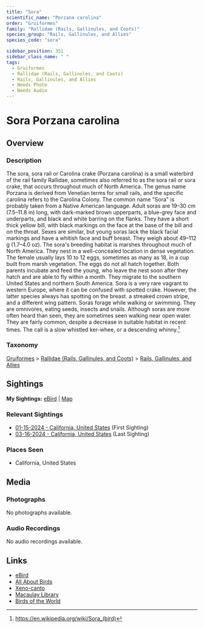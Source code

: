 ```yaml
---
title: "Sora"
scientific_name: "Porzana carolina"
order: "Gruiformes"
family: "Rallidae (Rails, Gallinules, and Coots)"
species_group: "Rails, Gallinules, and Allies"
species_code: "sora"

sidebar_position: 351
sidebar_class_name: " "
tags: 
  - Gruiformes
  - Rallidae (Rails, Gallinules, and Coots)
  - Rails, Gallinules, and Allies
  - Needs Photo
  - Needs Audio
---
```


# Sora <span className='sci_name'>Porzana carolina</span>

## Overview

### Description
The sora, sora rail or Carolina crake (Porzana carolina) is a small waterbird of the rail family Rallidae, sometimes also referred to as the sora rail or sora crake, that occurs throughout much of North America. The genus name Porzana is derived from Venetian terms for small rails, and the specific carolina refers to the Carolina Colony. The common name "Sora" is probably taken from a Native American language.
Adult soras are 19–30 cm (7.5–11.8 in) long, with dark-marked brown upperparts, a blue-grey face and underparts, and black and white barring on the flanks. They have a short thick yellow bill, with black markings on the face at the base of the bill and on the throat. Sexes are similar, but young soras lack the black facial markings and have a whitish face and buff breast. They weigh about 49–112 g (1.7–4.0 oz).
The sora's breeding habitat is marshes throughout much of North America. They nest in a well-concealed location in dense vegetation. The female usually lays 10 to 12 eggs, sometimes as many as 18, in a cup built from marsh vegetation. The eggs do not all hatch together. Both parents incubate and feed the young, who leave the nest soon after they hatch and are able to fly within a month.
They migrate to the southern United States and northern South America. Sora is a very rare vagrant to western Europe, where it can be confused with spotted crake. However, the latter species always has spotting on the breast. a streaked crown stripe, and a different wing pattern.
Soras forage while walking or swimming. They are omnivores, eating seeds, insects and snails. Although soras are more often heard than seen, they are sometimes seen walking near open water. They are fairly common, despite a decrease in suitable habitat in recent times. The call is a slow whistled ker-whee, or a descending whinny.[^1]

[^1]: https://en.wikipedia.org/wiki/Sora_(bird)

### Taxonomy
[Gruiformes](/tags/gruiformes) > [Rallidae (Rails, Gallinules, and Coots)](/tags/rallidae-rails-gallinules-and-coots) > [Rails, Gallinules, and Allies](/tags/rails-gallinules-and-allies)


## Sightings

**My Sightings:** [eBird](https://ebird.org/lifelist?r=world&time=life&spp=sora) | [Map](/map?species_code=sora)

### Relevant Sightings

* [01-15-2024 - California, United States](https://ebird.org/checklist/S159001730) (First Sighting)
* [03-16-2024 - California, United States](https://ebird.org/checklist/S165048752) (Last Sighting)

### Places Seen

* California, United States



## Media
### Photographs
No photographs available.

### Audio Recordings
No audio recordings available.

## Links
* [eBird](https://ebird.org/species/sora) 
* [All About Birds](https://www.allaboutbirds.org/guide/sora) 
* [Xeno-canto](https://www.xeno-canto.org/species/porzana-carolina) 
* [Macaulay Library](https://search.macaulaylibrary.org/catalog?taxonCode=sora&sort=rating_rank_desc)
* [Birds of the World](https://birdsoftheworld.org/bow/species/sora)
